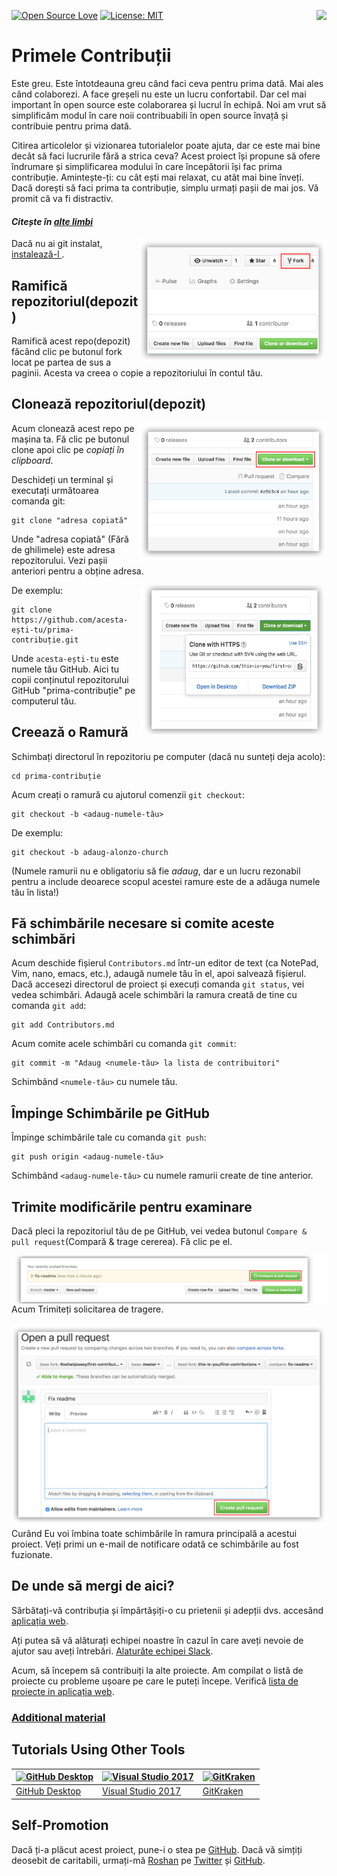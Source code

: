 [![Open Source Love](https://badges.frapsoft.com/os/v1/open-source.svg?v=103)](https://github.com/ellerbrock/open-source-badges/)
[<img align="right" src="https://firstcontributions.herokuapp.com/badge.svg">](https://firstcontributions.herokuapp.com)
[![License: MIT](https://img.shields.io/badge/License-MIT-green.svg)](https://opensource.org/licenses/MIT)

# Primele Contribuții

Este greu. Este întotdeauna greu când faci ceva pentru prima dată. Mai ales când colaborezi. A face greșeli nu este un lucru confortabil. Dar cel mai important în open source este colaborarea și lucrul în echipă. Noi am vrut să simplificăm modul în care noii contribuabili în open source învață și contribuie pentru prima dată.

Citirea articolelor și vizionarea tutorialelor poate ajuta, dar ce este mai bine decât să faci lucrurile fără a strica ceva? Acest proiect își propune să ofere îndrumare și simplificarea modului în care începătorii își fac prima contribuție. Amintește-ți: cu cât ești mai relaxat, cu atât mai bine înveți. Dacă dorești să faci prima ta contribuție, simplu urmați pașii de mai jos. Vă promit că va fi distractiv.

#### _Citește în [alte limbi](Translations.md)_

<img align="right" width="300" src="../assets/fork.png" alt="fork this repository" />

Dacă nu ai git instalat, [ instalează-l ](https://help.github.com/articles/set-up-git/).

## Ramifică repozitoriul(depozit)

Ramifică acest repo(depozit) făcând clic pe butonul fork locat pe partea de sus a paginii.
Acesta va creea o copie a repozitoriului în contul tău.

## Clonează repozitoriul(depozit)

<img align="right" width="300" src="../assets/clone.png" alt="clone this repository" />

Acum clonează acest repo pe mașina ta. Fă clic pe butonul clone apoi clic pe _copiați în clipboard_.

Deschideți un terminal și executați următoarea comanda git:

```
git clone "adresa copiată"
```

Unde "adresa copiată" (Fără de ghilimele) este adresa repozitorului. Vezi pașii anteriori pentru a obține adresa.

<img align="right" width="300" src="../assets/copy-to-clipboard.png" alt="copy URL to clipboard" />

De exemplu:

```
git clone https://github.com/acesta-ești-tu/prima-contribuție.git
```

Unde `acesta-ești-tu` este numele tău GitHub. Aici tu copii conținutul repozitorului GitHub "prima-contribuție" pe computerul tău.

## Creează o Ramură

Schimbați directorul în repozitoriu pe computer (dacă nu sunteți deja acolo):

```
cd prima-contribuție
```

Acum creați o ramură cu ajutorul comenzii `git checkout`:

```
git checkout -b <adaug-numele-tău>
```

De exemplu:

```
git checkout -b adaug-alonzo-church
```

(Numele ramurii nu e obligatoriu să fie _adaug_, dar e un lucru rezonabil pentru a include deoarece scopul acestei ramure este de a adăuga numele tău în lista!)

## Fă schimbările necesare si comite aceste schimbări

Acum deschide fișierul `Contributors.md` într-un editor de text (ca NotePad, Vim, nano, emacs, etc.), adaugă numele tău în el, apoi salvează fișierul. Dacă accesezi directorul de proiect și execuți comanda `git status`, vei vedea schimbări. Adaugă acele schimbări la ramura creată de tine cu comanda `git add`:

```
git add Contributors.md
```

Acum comite acele schimbări cu comanda `git commit`:

```
git commit -m "Adaug <numele-tău> la lista de contribuitori"
```

Schimbând `<numele-tău>` cu numele tău.

## Împinge Schimbările pe GitHub

Împinge schimbările tale cu comanda `git push`:

```
git push origin <adaug-numele-tău>
```

Schimbând `<adaug-numele-tău>` cu numele ramurii create de tine anterior.

## Trimite modificările pentru examinare

Dacă pleci la repozitoriul tău de pe GitHub, vei vedea butonul `Compare & pull request`(Compară & trage cererea). Fă clic pe el.

<img style="float: right;" src="../assets/compare-and-pull.png" alt="create a pull request" />

Acum Trimiteți solicitarea de tragere.

<img style="float: right;" src="../assets/submit-pull.png" alt="submit pull request" />

Curând Eu voi îmbina toate schimbările în ramura principală a acestui proiect. Veți primi un e-mail de notificare odată ce schimbările au fost fuzionate.

## De unde să mergi de aici?

Sărbătați-vă contribuția și împărtășiți-o cu prietenii și adepții dvs. accesând [aplicația web](https://roshanjossey.github.io/first-contributions/#social-share).

Ați putea să vă alăturați echipei noastre în cazul în care aveți nevoie de ajutor sau aveți întrebări. [Alaturăte echipei Slack](https://firstcontributions.herokuapp.com).

Acum, să începem să contribuiți la alte proiecte. Am compilat o listă de proiecte cu probleme ușoare pe care le puteți începe. Verifică [lista de proiecte in aplicația web](https://roshanjossey.github.io/first-contributions/#project-list).

### [ Additional material ](additional-material/additional-material.md)

## Tutorials Using Other Tools

| <a href="github-desktop-tutorial.md"><img alt="GitHub Desktop" src="https://desktop.github.com/images/desktop-icon.svg" width="100"></a> | <a href="github-windows-vs2017-tutorial.md"><img alt="Visual Studio 2017" src="https://www.microsoft.com/net/images/vslogo.png" width="100"></a> | <a href="gitkraken-tutorial.md"><img alt="GitKraken" src="/assets/gk-icon.png" width="100"></a> |
| ---------------------------------------------------------------------------------------------------------------------------------------- | ------------------------------------------------------------------------------------------------------------------------------------------------ | ----------------------------------------------------------------------------------------------- |
| [GitHub Desktop](github-desktop-tutorial.md)                                                                                             | [Visual Studio 2017](github-windows-vs2017-tutorial.md)                                                                                          | [GitKraken](gitkraken-tutorial.md)                                                              |

## Self-Promotion

Dacă ți-a plăcut acest proiect, pune-i o stea pe [GitHub](https://github.com/Roshanjossey/first-contributions).
Dacă vă simțiți deosebit de caritabili, urmați-mă [Roshan](https://roshanjossey.github.io/) pe
[Twitter](https://twitter.com/sudo__bangbang) și
[GitHub](https://github.com/roshanjossey).
